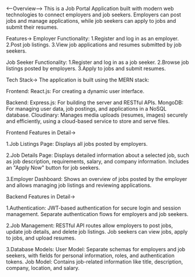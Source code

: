 <--Overview-->
This is a Job Portal Application built with modern web technologies to connect employers and job seekers. Employers can post jobs and manage applications, while job seekers can apply to jobs and submit their resumes.

Features->
Employer Functionality:
1.Register and log in as an employer.
2.Post job listings.
3.View job applications and resumes submitted by job seekers.

Job Seeker Functionality:
1.Register and log in as a job seeker.
2.Browse job listings posted by employers.
3.Apply to jobs and submit resumes.

Tech Stack->
The application is built using the MERN stack:

Frontend:
React.js: For creating a dynamic user interface.

Backend:
Express.js: For building the server and RESTful APIs.
MongoDB: For managing user data, job postings, and applications in a NoSQL database.
Cloudinary: Manages media uploads (resumes, images) securely and efficiently, using a cloud-based service to store and serve files.

Frontend Features in Detail->

1.Job Listings Page:
Displays all jobs posted by employers.

2.Job Details Page:
Displays detailed information about a selected job, such as job description, requirements, salary, and company information.
Includes an "Apply Now" button for job seekers.

3.Employer Dashboard:
Shows an overview of jobs posted by the employer and allows managing job listings and reviewing applications.

Backend Features in Detail->

1.Authentication:
JWT-based authentication for secure login and session management.
Separate authentication flows for employers and job seekers.

2.Job Management:
RESTful API routes allow employers to post jobs, update job details, and delete job listings.
Job seekers can view jobs, apply to jobs, and upload resumes.

3.Database Models:
User Model: Separate schemas for employers and job seekers, with fields for personal information, roles, and authentication tokens.
Job Model: Contains job-related information like title, description, company, location, and salary.


